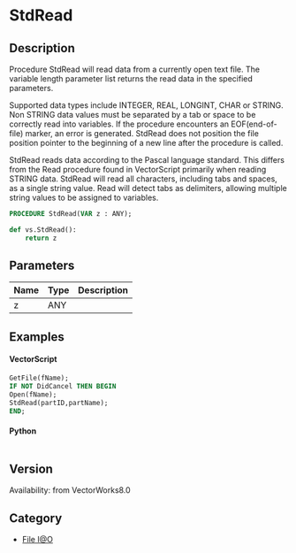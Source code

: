 # StdRead

## Description
Procedure StdRead will read data from a currently open text file. The variable length parameter list returns the read data in the specified parameters.

Supported data types include INTEGER, REAL, LONGINT, CHAR or STRING. Non STRING data values must be separated by a tab or space to be correctly read into variables. If the procedure encounters an EOF(end-of-file) marker, an error is generated. StdRead does not position the file position pointer to the beginning of a new line after the procedure is called.

StdRead reads data according to the Pascal language standard. This differs from the Read procedure found in VectorScript primarily when reading STRING data. StdRead will read all characters, including tabs and spaces, as a single string value. Read will detect tabs as delimiters, allowing multiple string values to be assigned to variables.

```pascal
PROCEDURE StdRead(VAR z : ANY);
```

```python
def vs.StdRead():
    return z
```

## Parameters
|Name|Type|Description|
|---|---|---|
|z|ANY|   |

## Examples
#### VectorScript ####
```pascal
GetFile(fName);
IF NOT DidCancel THEN BEGIN
Open(fName);
StdRead(partID,partName);
END;
```
#### Python ####
```python

```

## Version
Availability: from VectorWorks8.0

## Category
* [File I@O](../Categories/File%20IO.md)
